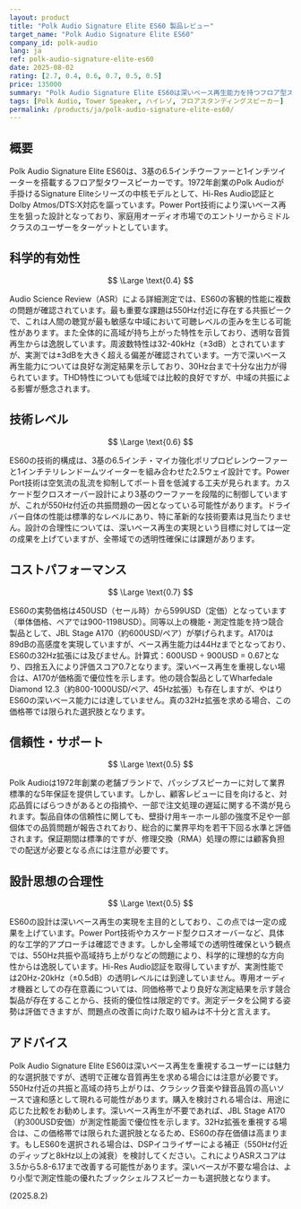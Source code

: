 ```yaml
---
layout: product
title: "Polk Audio Signature Elite ES60 製品レビュー"
target_name: "Polk Audio Signature Elite ES60"
company_id: polk-audio
lang: ja
ref: polk-audio-signature-elite-es60
date: 2025-08-02
rating: [2.7, 0.4, 0.6, 0.7, 0.5, 0.5]
price: 135000
summary: "Polk Audio Signature Elite ES60は深いベース再生能力を持つフロア型スピーカーですが、550Hz付近の共振ピークと高域の持ち上がりにより、透明度の高い音質再生には課題があります。"
tags: [Polk Audio, Tower Speaker, ハイレゾ, フロアスタンディングスピーカー]
permalink: /products/ja/polk-audio-signature-elite-es60/
---
```

## 概要

Polk Audio Signature Elite ES60は、3基の6.5インチウーファーと1インチツイーターを搭載するフロア型タワースピーカーです。1972年創業のPolk Audioが手掛けるSignature Eliteシリーズの中核モデルとして、Hi-Res Audio認証とDolby Atmos/DTS:X対応を謳っています。Power Port技術により深いベース再生を狙った設計となっており、家庭用オーディオ市場でのエントリーからミドルクラスのユーザーをターゲットとしています。

## 科学的有効性

$$ \Large \text{0.4} $$

Audio Science Review（ASR）による詳細測定では、ES60の客観的性能に複数の問題が確認されています。最も重要な課題は550Hz付近に存在する共振ピークで、これは人間の聴覚が最も敏感な中域において可聴レベルの歪みを生じる可能性があります。また全体的に高域が持ち上がった特性を示しており、透明な音質再生からは逸脱しています。周波数特性は32-40kHz（±3dB）とされていますが、実測では±3dBを大きく超える偏差が確認されています。一方で深いベース再生能力については良好な測定結果を示しており、30Hz台まで十分な出力が得られています。THD特性についても低域では比較的良好ですが、中域の共振による影響が懸念されます。

## 技術レベル

$$ \Large \text{0.6} $$

ES60の技術的構成は、3基の6.5インチ・マイカ強化ポリプロピレンウーファーと1インチテリレンドームツイーターを組み合わせた2.5ウェイ設計です。Power Port技術は空気流の乱流を抑制してポート音を低減する工夫が見られます。カスケード型クロスオーバー設計により3基のウーファーを段階的に制御していますが、これが550Hz付近の共振問題の一因となっている可能性があります。ドライバー自体の性能は標準的なレベルにあり、特に革新的な技術要素は見当たりません。設計の合理性については、深いベース再生の実現という目標に対しては一定の成果を上げていますが、全帯域での透明性確保には課題があります。

## コストパフォーマンス

$$ \Large \text{0.7} $$

ES60の実勢価格は450USD（セール時）から599USD（定価）となっています（単体価格、ペアでは900-1198USD）。同等以上の機能・測定性能を持つ競合製品として、JBL Stage A170（約600USD/ペア）が挙げられます。A170は89dBの高感度を実現していますが、ベース再生能力は44Hzまでとなっており、ES60の32Hz拡張には及びません。計算式：600USD ÷ 900USD = 0.67となり、四捨五入により評価スコア0.7となります。深いベース再生を重視しない場合は、A170が価格面で優位性を示します。他の競合製品としてWharfedale Diamond 12.3（約800-1000USD/ペア、45Hz拡張）も存在しますが、やはりES60の深いベース能力には達していません。真の32Hz拡張を求める場合、この価格帯では限られた選択肢となります。

## 信頼性・サポート

$$ \Large \text{0.5} $$

Polk Audioは1972年創業の老舗ブランドで、パッシブスピーカーに対して業界標準的な5年保証を提供しています。しかし、顧客レビューに目を向けると、対応品質にばらつきがあるとの指摘や、一部で注文処理の遅延に関する不満が見られます。製品自体の信頼性に関しても、壁掛け用キーホール部の強度不足や一部個体での品質問題が報告されており、総合的に業界平均を若干下回る水準と評価されます。保証期間は標準的ですが、修理交換（RMA）処理の際には顧客負担での配送が必要となる点には注意が必要です。

## 設計思想の合理性

$$ \Large \text{0.5} $$

ES60の設計は深いベース再生の実現を主目的としており、この点では一定の成果を上げています。Power Port技術やカスケード型クロスオーバーなど、具体的な工学的アプローチは確認できます。しかし全帯域での透明性確保という観点では、550Hz共振や高域持ち上がりなどの問題により、科学的に理想的な方向性からは逸脱しています。Hi-Res Audio認証を取得していますが、実測性能では20Hz-20kHz（±0.5dB）の透明レベルには到達していません。専用オーディオ機器としての存在意義については、同価格帯でより良好な測定結果を示す競合製品が存在することから、技術的優位性は限定的です。測定データを公開する姿勢は評価できますが、問題点の改善に向けた取り組みは不十分と言えます。

## アドバイス

Polk Audio Signature Elite ES60は深いベース再生を重視するユーザーには魅力的な選択肢ですが、透明で正確な音質再生を求める場合には注意が必要です。550Hz付近の共振と高域の持ち上がりは、クラシック音楽や録音品質の高いソースで違和感として現れる可能性があります。購入を検討される場合は、用途に応じた比較をお勧めします。深いベース再生が不要であれば、JBL Stage A170（約300USD安価）が測定性能面で優位性を示します。32Hz拡張を重視する場合は、この価格帯では限られた選択肢となるため、ES60の存在価値は高まります。もしES60を選択される場合は、DSPイコライザーによる補正（550Hz付近のディップと8kHz以上の減衰）を検討してください。これによりASRスコアは3.5から5.8-6.17まで改善する可能性があります。深いベースが不要な場合は、より小型で測定性能の優れたブックシェルフスピーカーも選択肢となります。

(2025.8.2)
